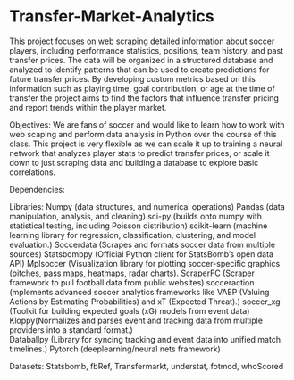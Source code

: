 # Transfer-Market-Analytics
This project focuses on web scraping detailed information about soccer players, including performance statistics, positions, team history, and past transfer prices. The data will be organized in a structured database and analyzed to identify patterns that can be used to create predictions for future transfer prices. By developing custom metrics based on this information such as playing time, goal contribution, or age at the time of transfer the project aims to find the factors that influence transfer pricing and report trends within the player market. 

Objectives:
We are fans of soccer and would like to learn how to work with web scaping and perform data analysis in Python over the course of this class. This project is very flexible as we can scale it up to training a neural network that analyzes player stats to predict transfer prices, or scale it down to just scraping data and building a database to explore basic correlations. 

Dependencies:

Libraries: 
Numpy (data structures, and numerical operations) 
Pandas (data manipulation, analysis, and cleaning) 
sci-py (builds onto numpy with statistical testing, including Poisson distribution) 
scikit-learn (machine learning library for regression, classification, clustering, and model evaluation.) 
Soccerdata (Scrapes and formats soccer data from multiple sources) 
Statsbombpy (Official Python client for StatsBomb’s open data API) 
Mplsoccer (Visualization library for plotting soccer-specific graphics (pitches, pass maps, heatmaps, radar charts). 
ScraperFC (Scraper framework to pull football data from public websites) 
socceraction (mplements advanced soccer analytics frameworks like VAEP (Valuing Actions by Estimating Probabilities) and xT (Expected Threat).) 
soccer_xg (Toolkit for building expected goals (xG) models from event data)  
Kloppy(Normalizes and parses event and tracking data from multiple providers into a standard format.)  
Databallpy (Library for syncing tracking and event data into unified match timelines.) 
Pytorch  (deeplearning/neural nets framework) 

Datasets: Statsbomb, fbRef, Transfermarkt, understat, fotmod, whoScored 
